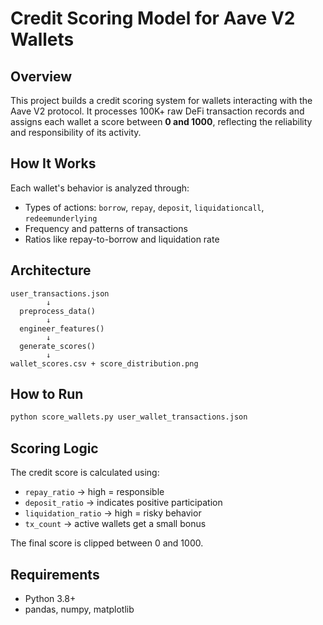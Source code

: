 
# Credit Scoring Model for Aave V2 Wallets

## Overview
This project builds a credit scoring system for wallets interacting with the Aave V2 protocol. It processes 100K+ raw DeFi transaction records and assigns each wallet a score between **0 and 1000**, reflecting the reliability and responsibility of its activity.

## How It Works
Each wallet's behavior is analyzed through:
- Types of actions: `borrow`, `repay`, `deposit`, `liquidationcall`, `redeemunderlying`
- Frequency and patterns of transactions
- Ratios like repay-to-borrow and liquidation rate

## Architecture
```
user_transactions.json
        ↓
  preprocess_data()
        ↓
  engineer_features()
        ↓
  generate_scores()
        ↓
wallet_scores.csv + score_distribution.png
```

## How to Run
```bash
python score_wallets.py user_wallet_transactions.json
```

## Scoring Logic
The credit score is calculated using:
- `repay_ratio` → high = responsible
- `deposit_ratio` → indicates positive participation
- `liquidation_ratio` → high = risky behavior
- `tx_count` → active wallets get a small bonus

The final score is clipped between 0 and 1000.

## Requirements
- Python 3.8+
- pandas, numpy, matplotlib
